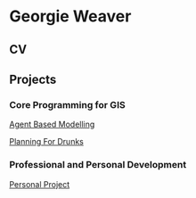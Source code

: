 
# Georgie Weaver


## CV


## Projects


### Core Programming for GIS
[Agent Based Modelling](georgieweaver.github.io/model)


[Planning For Drunks](georgieweaver.github.io/drunks)

### Professional and Personal Development
[Personal Project](georgieweaver.github.io/ppdproject)
